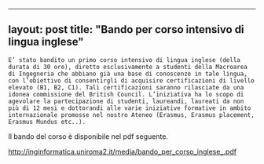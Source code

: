 
---
layout: post
title:  "Bando per corso intensivo di lingua inglese"
---
	E’ stato bandito un primo corso intensivo di lingua inglese (della durata di 30 ore), diretto esclusivamente a studenti della Macroarea di Ingegneria che abbiano già una base di conoscenze in tale lingua, con l’obiettivo di consentirgli di acquisire certificazioni di livello elevato (B1, B2, C1). Tali certificazioni saranno rilasciate da una idonea commissione del British Council. L’iniziativa ha lo scopo di agevolare la partecipazione di studenti, laureandi, laureati da non più di 12 mesi e dottorandi alle varie iniziative formative in ambito internazionale promosse nel nostro Ateneo (Erasmus, Erasmus placement, Erasmus Mundus etc..).   
  
  
Il bando del corso è disponibile nel pdf seguente. 


<http://inginformatica.uniroma2.it/media/bando_per_corso_inglese_.pdf>